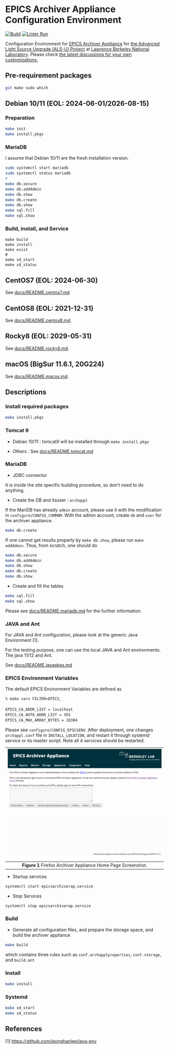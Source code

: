 # EPICS Archiver Appliance Configuration Environment
[![Build](https://github.com/jeonghanlee/epicsarchiverap-env/actions/workflows/build.yml/badge.svg)](https://github.com/jeonghanlee/epicsarchiverap-env/actions/workflows/build.yml)
[![Linter Run](https://github.com/jeonghanlee/epicsarchiverap-env/actions/workflows/linter.yml/badge.svg)](https://github.com/jeonghanlee/epicsarchiverap-env/actions/workflows/linter.yml)

Configuration Environment for [EPICS Archiver Appliance](https://github.com/slacmshankar/epicsarchiverap) for [the Advanced Light Source Upgrade (ALS-U) Project](https://als.lbl.gov/als-u/overview/) at [Lawrence Berkeley National Laboratory](https://lbl.gov). Please check [the latest discussions for your own customizations.](https://github.com/jeonghanlee/epicsarchiverap-env/discussions/14)
 
## Pre-requirement packages

```bash
git make sudo which
```

## Debian 10/11 (EOL: 2024-06-01/2026-08-15)

### Preparation

```bash
make init
make install.pkgs
```

### MariaDB

I assume that Debian 10/11 are the fresh installation version.

```bash
sudo systemctl start mariadb
sudo systemctl status mariadb
#
make db.secure
make db.addAdmin
make db.show
make db.create
make db.show
make sql.fill
make sql.show
```

### Build, install, and Service

```
make build
make install
make exist
#
make sd_start
make sd_status
```

## CentOS7 (EOL: 2024-06-30)

See [docs/README.centos7.md](docs/README.centos7.md)

## CentOS8 (EOL: 2021-12-31)

See [docs/README.centos8.md](docs/README.centos8.md). 

## Rocky8 (EOL: 2029-05-31)

See [docs/README.rocky8.md](docs/README.rocky8.md).

## macOS (BigSur 11.6.1, 20G224)

See [docs/README.macos.md](docs/README.macos.md).

## Descriptions

### Install required packages

```bash
make install.pkgs
```

### Tomcat 9

* Debian 10/11 : tomcat9 will be installed through `make install.pkgs`

* Others : See  [docs/README.tomcat.md](docs/README.tomcat.md)

### MariaDB

* JDBC connector

It is inside the site specific building procedure, so don't need to do anything.

* Create the DB and itsuser : `archappl`

If the MariDB has already `admin` account, please use it with the modification in `configure/CONFIG_COMMOM`.
With the admin account, create `db` and `user` for the archiver appliance.

```bash
make db.create
```

If one cannot get results properly by `make db.show`, please run `make addAdmin`. Thus, from scratch, one should do

```bash
make db.secure
make db.addAdmin
make db.show
make db.create
make db.show
```

* Create and fill the tables

```bash
make sql.fill
make sql.show
```

Please see [docs/README.mariadb.md](docs/README.mariadb.md) for the further information.

### JAVA and Ant

For JAVA and Ant configuration, please look at the generic Java Environment [1].

For the testing purpose, one can use the local JAVA and Ant environments. The java 11/12 and Ant.

See [docs/README.javapkgs.md](docs/README.javapkgs.md)

### EPICS Environment Variables

The default EPICS Environment Variables are defined as

```bash
% make vars FILTER=EPICS_

EPICS_CA_ADDR_LIST = localhost
EPICS_CA_AUTO_ADDR_LIST = YES
EPICS_CA_MAX_ARRAY_BYTES = 16384
```

Please see `configure/CONFIG_EPICSENV`. After deployment, one changes `archappl.conf` file in `INSTALL_LOCATION`, and restart it through systemd service or its master script. Note all 4 services should be restarted.


|![AAH](docs/images/home.png)|
| :---: |
|**Figure 1** Firefox Archiver Appliance Home Page Screenshot.|

* Startup services

```bash
systemctl start epicsarchiverap.service
```

* Stop Services

```bash
systemctl stop epicsarchiverap.service
```

### Build

* Generate all configuration files, and prepare the storage space, and build the archiver appliance

```bash
make build
```

which contains three rules such as `conf.archapplproperties`, `conf.storage`, and `build.ant`

### Install

```bash
make install
```

### Systemd

```bash
make sd_start
make sd_status
```

## References

[1] <https://github.com/jeonghanlee/java-env>
